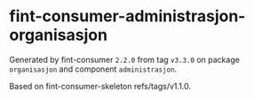 # fint-consumer-administrasjon-organisasjon

Generated by fint-consumer `2.2.0` from tag `v3.3.0` on package `organisasjon` and component `administrasjon`.

Based on fint-consumer-skeleton refs/tags/v1.1.0.
